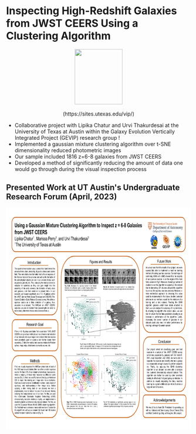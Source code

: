 # Inspecting High-Redshift Galaxies from JWST CEERS Using a Clustering Algorithm

<p align="center">
<img width="130" height="150" src= "https://user-images.githubusercontent.com/120825204/234086692-e96aa802-f497-46ee-aeb4-74b7abbdfdcd.png">
</p>

<p align="center">
(https://sites.utexas.edu/vip/)
</p>

* Collaborative project with Lipika Chatur and Urvi Thakurdesai at the University of Texas at Austin within the Galaxy Evolution Vertically Integrated Project (GEVIP) research group !
* Implemented a gaussian mixture clustering algorithm over t-SNE dimensionality reduced photometric images
* Our sample included 1816 z=6-8 galaxies from JWST CEERS
* Developed a method of significantly reducing the amount of data one would go through during the visual inspection process

## Presented Work at UT Austin's Undergraduate Research Forum (April, 2023)

<p align="center">
<img width="800" height="600" src= "Spring 2023 Research Poster.png">
</p>
